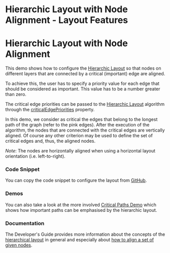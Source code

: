 <!--
 //////////////////////////////////////////////////////////////////////////////
 // @license
 // This file is part of yFiles for HTML 2.6.0.2.
 // Use is subject to license terms.
 //
 // Copyright (c) 2000-2023 by yWorks GmbH, Vor dem Kreuzberg 28,
 // 72070 Tuebingen, Germany. All rights reserved.
 //
 //////////////////////////////////////////////////////////////////////////////
-->
# Hierarchic Layout with Node Alignment - Layout Features

# Hierarchic Layout with Node Alignment

This demo shows how to configure the [Hierarchic Layout](https://docs.yworks.com/yfileshtml/#/api/HierarchicLayout) so that nodes on different layers that are connected by a critical (important) edge are aligned.

To achieve this, the user has to specify a priority value for each edge that should be considered as important. This value has to be a number greater than zero.

The critical edge priorities can be passed to the [Hierarchic Layout](https://docs.yworks.com/yfileshtml/#/api/HierarchicLayout) algorithm through the [criticalEdgePriorities](https://docs.yworks.com/yfileshtml/#/api/HierarchicLayoutData#criticalEdgePriorities) property.

In this demo, we consider as critical the edges that belong to the longest path of the graph (refer to the pink edges). After the execution of the algorithm, the nodes that are connected with the critical edges are vertically aligned. Of course any other criterion may be used to define the set of critical edges and, thus, the aligned nodes.

_Note_: The nodes are horizontally aligned when using a horizontal layout orientation (i.e. left-to-right).

### Code Snippet

You can copy the code snippet to configure the layout from [GitHub](https://github.com/yWorks/yfiles-for-html-demos/blob/master/demos/layout-features/hierarchic-node-alignment/HierarchicNodeAlignment.ts).

### Demos

You can also take a look at the more involved [Critical Paths Demo](../../layout/criticalpaths/) which shows how important paths can be emphasised by the hierarchic layout.

### Documentation

The Developer's Guide provides more information about the concepts of the [hierarchical layout](https://docs.yworks.com/yfileshtml/#/dguide/hierarchical_layout) in general and especially about [how to align a set of given nodes](https://docs.yworks.com/yfileshtml/#/dguide/hierarchical_layout#hierarchical_layout-emphasizing_critical_paths).
